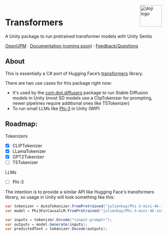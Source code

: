 <a href="https://www.doji-tech.com/">
  <img src="https://www.doji-tech.com/assets/favicon.ico" alt="doji logo" title="Doji" align="right" height="70" />
</a>

# Transformers
A Unity package to run pretrained transformer models with Unity Sentis

[OpenUPM] · [Documentation (coming soon)] · [Feedback/Questions]

## About

This is essentially a C# port of Hugging Face’s [transformers] library.

There are two use cases for this package right now:
- It's used by the [com.doji.diffusers] package to run Stable Diffusion models in Unity (most SD models use a ClipTokenizer for prompting, newer pipelines require additional ones like T5Tokenizer)
- To run small LLMs like [Phi-3](https://huggingface.co/julienkay/Phi-3-mini-4k-instruct_no_cache_uint8) in Unity (WIP)

## Roadmap:

Tokenizers
- [x] CLIPTokenizer
- [x] LLamaTokenizer
- [x] GPT2Tokenizer
- [ ] T5Tokenizer

LLMs
- [ ] Phi-3

The intention is to provide a similar API like Hugging Face's transformers library, so usage in Unity will look something like this:

 ```csharp
var tokenizer = AutoTokenizer.FromPretrained("julienkay/Phi-3-mini-4k-instruct_no_cache_uint8");
var model = Phi3ForCausalLM.FromPretrained("julienkay/Phi-3-mini-4k-instruct_no_cache_uint8");

var inputs = tokenizer.Encode("<input-prompt>");
var outputs = model.Generate(inputs);
var predictedText = tokenizer.Decode(outputs);
```

[OpenUPM]: https://openupm.com/packages/com.doji.transformers
[Documentation (coming soon)]: https://github.com/julienkay/com.doji.transformers
[Feedback/Questions]: https://discussions.unity.com/t/stable-diffusion-diffusers-transformers-package/332701
[transformers]: https://github.com/huggingface/transformers
[com.doji.diffusers]: https://github.com/julienkay/com.doji.diffusers
